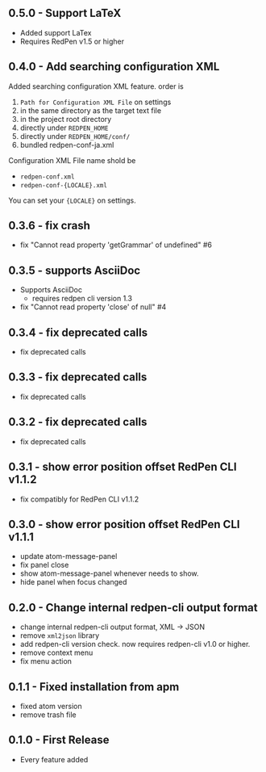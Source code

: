 ## 0.5.0 - Support LaTeX

- Added support LaTex
- Requires RedPen v1.5 or higher

## 0.4.0 - Add searching configuration XML

Added searching configuration XML feature. order is

1. `Path for Configuration XML File` on settings
1. in the same directory as the target text file
1. in the project root directory
1. directly under `REDPEN_HOME`
1. directly under `REDPEN_HOME/conf/`
1. bundled redpen-conf-ja.xml

Configuration XML File name shold be

- `redpen-conf.xml`
- `redpen-conf-{LOCALE}.xml`

You can set your `{LOCALE}` on settings.


## 0.3.6 - fix crash

- fix "Cannot read property 'getGrammar' of undefined" #6


## 0.3.5 - supports AsciiDoc

- Supports AsciiDoc
    - requires redpen cli version 1.3
- fix "Cannot read property 'close' of null" #4

## 0.3.4 - fix deprecated calls

- fix deprecated calls

## 0.3.3 - fix deprecated calls

- fix deprecated calls

## 0.3.2 - fix deprecated calls

- fix deprecated calls

## 0.3.1 - show error position offset RedPen CLI v1.1.2

- fix compatibly for RedPen CLI v1.1.2

## 0.3.0 - show error position offset RedPen CLI v1.1.1

- update atom-message-panel
- fix panel close
- show atom-message-panel whenever needs to show.
- hide panel when focus changed

## 0.2.0 - Change internal redpen-cli output format

- change internal redpen-cli output format, XML → JSON
- remove `xml2json` library
- add redpen-cli version check. now requires redpen-cli v1.0 or higher.
- remove context menu
- fix menu action

## 0.1.1 - Fixed installation from apm

- fixed atom version
- remove trash file

## 0.1.0 - First Release

- Every feature added
